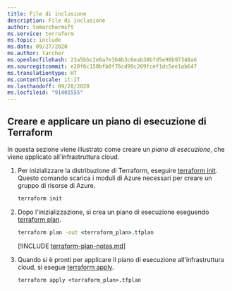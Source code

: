 ```yaml
---
title: File di inclusione
description: File di inclusione
author: tomarchermsft
ms.service: terraform
ms.topic: include
ms.date: 09/27/2020
ms.author: tarcher
ms.openlocfilehash: 23a5bbc2e6a7e364b3c6eab38bfd5e98b97348a6
ms.sourcegitcommit: e20f6c150bfb0f76cd99c269fcef1dc5ee1ab647
ms.translationtype: HT
ms.contentlocale: it-IT
ms.lasthandoff: 09/28/2020
ms.locfileid: "91401555"
---
```

## <a name="create-and-apply-a-terraform-execution-plan"></a>Creare e applicare un piano di esecuzione di Terraform

In questa sezione viene illustrato come creare un *piano di esecuzione*, che viene applicato all'infrastruttura cloud.

1. Per inizializzare la distribuzione di Terraform, eseguire [terraform init](https://www.terraform.io/docs/commands/init.html). Questo comando scarica i moduli di Azure necessari per creare un gruppo di risorse di Azure.

    ```cmd
    terraform init
    ```

1. Dopo l'inizializzazione, si crea un piano di esecuzione eseguendo [terraform plan](https://www.terraform.io/docs/commands/plan.html).

    ```cmd
    terraform plan -out <terraform_plan>.tfplan
    ```

    [!INCLUDE [terraform-plan-notes.md](terraform-plan-notes.md)]

1. Quando si è pronti per applicare il piano di esecuzione all'infrastruttura cloud, si esegue [terraform apply](https://www.terraform.io/docs/commands/apply.html).

    ```cmd
    terraform apply <terraform_plan>.tfplan
    ```
